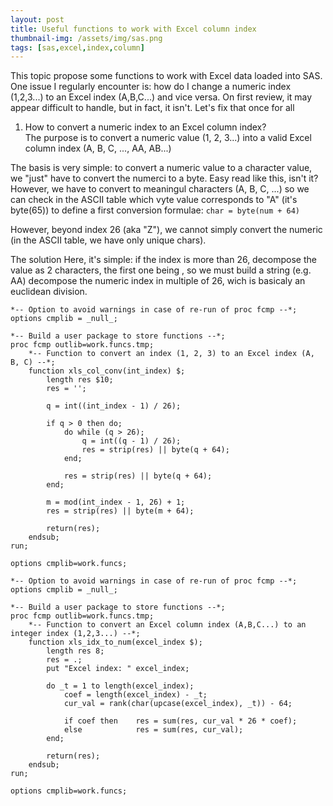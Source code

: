 ```yaml
---
layout: post
title: Useful functions to work with Excel column index
thumbnail-img: /assets/img/sas.png
tags: [sas,excel,index,column]
---
```


This topic propose some functions to work with Excel data loaded into SAS. One issue I regularly encounter is: how do I change a numeric index (1,2,3...) to an Excel index (A,B,C...) and vice versa.
On first review, it may appear difficult to handle, but in fact, it isn't. Let's fix that once for all

1) How to convert a numeric index to an Excel column index?  
The purpose is to convert a numeric value (1, 2, 3...) into a valid Excel column index (A, B, C, ..., AA, AB...)
    
The basis is very simple: to convert a numeric value to a character value, we "just" have to convert the numerci to a byte. 
Easy read like this, isn't it? However, we have to convert to meaningul characters (A, B, C, ...) so we can check in the ASCII table which vyte value corresponds to "A" (it's byte(65)) to define a first conversion formulae:
`char = byte(num + 64)`
    
However, beyond index 26 (aka "Z"), we cannot simply convert the numeric (in the ASCII table, we have only unique chars).  

The solution Here, it's simple: if the index is more than 26, decompose the value as 2 characters, the first one being , so we must build a string (e.g. AA) decompose the numeric index in multiple of 26, wich is basicaly an euclidean division.

```
*-- Option to avoid warnings in case of re-run of proc fcmp --*;
options cmplib = _null_;

*-- Build a user package to store functions --*;
proc fcmp outlib=work.funcs.tmp;
	*-- Function to convert an index (1, 2, 3) to an Excel index (A, B, C) --*;
	function xls_col_conv(int_index) $;
		length res $10;
		res = '';

		q = int((int_index - 1) / 26);

		if q > 0 then do;
			do while (q > 26);
				q = int((q - 1) / 26);
				res = strip(res) || byte(q + 64);
			end;

			res = strip(res) || byte(q + 64);
		end;

		m = mod(int_index - 1, 26) + 1;
		res = strip(res) || byte(m + 64);

		return(res);
	endsub;
run;

options cmplib=work.funcs;
```

```
*-- Option to avoid warnings in case of re-run of proc fcmp --*;
options cmplib = _null_;

*-- Build a user package to store functions --*;
proc fcmp outlib=work.funcs.tmp;
	*-- Function to convert an Excel column index (A,B,C...) to an integer index (1,2,3...) --*;
	function xls_idx_to_num(excel_index $);
		length res 8;
		res = .;
		put "Excel index: " excel_index;

		do _t = 1 to length(excel_index);
			coef = length(excel_index) - _t;
			cur_val = rank(char(upcase(excel_index), _t)) - 64;

			if coef then	res = sum(res, cur_val * 26 * coef);
			else			res = sum(res, cur_val);
		end;

		return(res);
	endsub;
run;

options cmplib=work.funcs;
```
